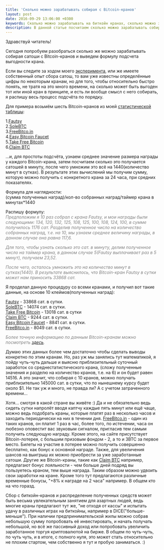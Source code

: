 ```yaml
---
title: 'Сколько можно зарабатывать собирая с Bitcoin-кранов'
layout: post
date: 2016-09-29 13:06:00 +0300
keywords: Сколько можно зарабатывать на биткойн кранах, сколько можно зарабатывать на bitcoin кранах, сколько можно получать с биткойн кранов, сколько можно получать с bitcoin кранов, прибыльность биткойн кранов, доходность биткойн кранов, собирая, снимая
description: В данной статье посчитаем сколько можно зарабатывать собирая сатоши с биткойн кранов и выведем формулу подсчета выгодности крана.
---
```


Здравствуй читатель!  

Сегодня попробуем разобраться сколько же можно зарабатывать собирая сатоши с Bitcoin-кранов и 
выведем формулу подсчета выгодности крана.

Если вы следите за ходом моего [эксперимента](/about/), или же имеете собственный опыт сбора сатош, 
то вам уже известны определённые цифры по некоторым кранам, но для того, 
чтобы относительно быстро понять, не тратя на это много времени, на сколько может быть 
выгоден тот или иной кран в принципе, и есть ли вообще смысл с него собирать, я распишу 
весь процесс подсчёта по порядку. 

Для примера возьмём шесть Bitcoin-кранов 
из моей [статистической таблицы](/bitcoin-faucets-rating-table/):

1.<a rel="nofollow" target="_blank" href="http://www.fautsy.com/?r=37G5khNvNK6WCDjW6TPK98opJBXaBfAcaU">Fautsy</a>  
2.<a rel="nofollow" target="_blank" href="http://solebtc.com/register?referer_id=110344">SoleBTC</a>  
3.<a rel="nofollow" target="_blank" href="http://freebitco.in/?r=3100894">FreeBitco.in</a>  
4.<a rel="nofollow" target="_blank" href="http://easybitcoinfaucet.com/?r=ca64ec19ce">Easy Bitcoin Faucet</a>  
5.<a rel="nofollow" target="_blank" href="http://takefreebitcoin.com/?r=c979354f58">Take Free Bitcoin</a>  
6.<a rel="nofollow" target="_blank" href="http://claimbtc.com/?r=32ac1830f9">Claim BTC</a>  

...и, для простоты подсчёта, узнаем среднее значение размера награды у каждого 
Bitcoin-крана, затем посчитаем сколько это получается сатошей 
в минуту, после чего умножим это всё на 1440(количество минут в сутках). 
В результате этих вычислений мы получим сумму, которую 
можно получить с конкретного крана за 24 часа, при средних показателях.  

Формула для наглядности:  
(сумма полученных наград)/кол-во собранных наград/таймер крана в минутах*1440  

Распишу формулу:  
<span style="color:gray">*Предположим я 10 раз собрал с крана Fautsy, и мои награды были следующими: 
134, 120, 132, 125, 108, 125, 100, 108, 124, 100, в сумме получилось 1176 сат. 
Разделив полученное число на количество собранных наград, т.е. на 10, мы узнаем 
среднее величину награды, в данном случае она равна 117,6.*</span>  

<span style="color:gray">*Для того, чтобы узнать сколько это сат. в минуту, делим полученное число на таймер крана, 
в данном случае 5(Fautsy выплачивает раз в 5 минут), получаем 23,52.*</span>  

<span style="color:gray">*После чего, осталось умножить это на количество минут в сутках(1440). В результате 
выяснилось, что Bitcoin-кран Fautsy в сутки может нам приносить 33868 сат.*</span>  

Я проделал данную процедуру со всеми кранами, и получил вот такие данные, на основе 10 клеймов(полученных наград): 

<a rel="nofollow" target="_blank" href="http://www.fautsy.com/?r=37G5khNvNK6WCDjW6TPK98opJBXaBfAcaU">Fautsy</a> - 33868 сат. в сутки.  
<a rel="nofollow" target="_blank" href="http://solebtc.com/register?referer_id=110344">SoleBTC</a> - 14074 сат. в сутки.  
<a rel="nofollow" target="_blank" href="http://takefreebitcoin.com/?r=c979354f58">Take Free Bitcoin</a> - 13018 сат. в сутки  
<a rel="nofollow" target="_blank" href="http://claimbtc.com/?r=32ac1830f9">Claim BTC</a> - 9244 сат. в сутки.  
<a rel="nofollow" target="_blank" href="http://easybitcoinfaucet.com/?r=ca64ec19ce">Easy Bitcoin Faucet</a> - 8841 сат. в сутки.  
<a rel="nofollow" target="_blank" href="http://freebitco.in/?r=3100894">FreeBitco.in</a> - 8049 сат. в сутки.  

<span style="color:gray">*Более точную информацию по данным Bitcoin-кранам можно посмотреть [здесь](/bitcoin-faucets-rating-table/).*</span>

Думаю этих данных более чем достаточно чтобы сделать выводы конкретно по 
этим кранам. Но, раз уж мы занялись тут математикой, я пойду чуть-чуть 
дальше и выясню приблизительный суточный заработок со среднестатистического крана, 
(сложу полученные значения и разделю на количество кранов, т.е. на 6) и он будет равен 14516. А это значит, что собирая с 10 кранов, можно 
получать приблизительно 145000 сат. в сутки, что по нынешнему курсу 
будет около $1. Не так уж и много, не правда ли? А с учетом затраченного времени...  

Хотя... смотря в какой стране вы живёте :) Да и не обязательно ведь сидеть сутки напролёт вводя каптчу каждые пять минут
или ещё чаще, можно ведь подобрать краны, которые платят раз в несколько часов и 
заходить периодически на них в течении дня. <a rel="nofollow" target="_blank" href="http://freebitco.in/?r=3100894">FreeBitco.in</a> - один из таких кранов, 
он платит 1 раз в час, более того, по истечении, 
часа он любезно оповестит вас звуковым сигналом, пригласив тем самым 
получить следующую награду. Кроме этого, на сайте присутствует Bitcoin-лотерея, 
с большим призовым фондом - 2, а то и 3BTC за первое место. Билеты на участие в 
лотерее можно получить совершенно бесплатно, как бонус к основной награде. Также, 
для увеличения шансов на выигрыш их можно приобрести за уже заработанные сатоши. 
Другие же Bitcoin-краны, такие как <a rel="nofollow" target="_blank" href="http://claimbtc.com/?r=32ac1830f9">Claim BTC</a> например, предлагают бонус лояльности - 
чем больше дней подряд вы пользуетесь краном, тем выше награда. Таким образом можно 
удвоить свои заработки на кране. Кроме того тут предлагаются различные 
временные бонусы, "+8% к награде на 2 часа" например. В общем кто на что 
горазд.  

Сбор с биткойн-кранов и распределение полученных средств может быть весьма 
увлекательным занятием для азартных людей, ведь многие краны предлагают 
тут же, "не отходя от кассы" и испытать удачу в различных играх на биткойны, например в DICE("больше-меньше").
При наличии предпринимательской жилы можно собрав небольшую сумму попробовать её инвестировать, и начать получать 
небольшой, но всё же пассивный доход или попробовать увеличить 
заработанное торгуя криптовалютой на бирже. В общем по чуть-чуть, по чуть чуть, 
и в итоге, с полного нуля, это может стать относительно не плохим стартом, 
чем собственно я тут и пробую заниматься. :)
